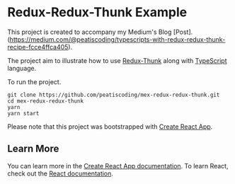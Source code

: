 # Redux-Redux-Thunk Example

This project is created to accompany my Medium's Blog [Post].(https://medium.com/@peatiscoding/typescripts-with-redux-redux-thunk-recipe-fcce4ffca405).

The project aim to illustrate how to use [Redux-Thunk](https://github.com/reduxjs/redux-thunk) along with [TypeScript](https://www.typescriptlang.org/) language.

To run the project.

```
git clone https://github.com/peatiscoding/mex-redux-redux-thunk.git
cd mex-redux-redux-thunk
yarn
yarn start
```

Please note that this project was bootstrapped with [Create React App](https://github.com/facebook/create-react-app).

## Learn More

You can learn more in the [Create React App documentation](https://facebook.github.io/create-react-app/docs/getting-started). To learn React, check out the [React documentation](https://reactjs.org/).
